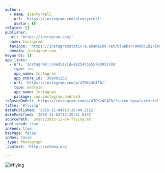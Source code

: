 ```yaml
---
author:
  - name: alextyrrell
    url: 'https://instagram.com/alextyrrell'
    avatar: {}
related: []
publisher:
  url: 'https://instagram.com/'
  name: Instagram
  favicon: 'https://instagramstatic-a.akamaihd.net/bluebar/908bc1b2/images/ico/favicon.ico'
  domain: instagram.com
keywords: []
app_links:
  - url: 'instagram://media?id=1025475655703953788'
    type: ios
    app_name: Instagram
    app_store_id: '389801252'
  - url: 'https://instagram.com/p/47OKz4C4F8/'
    type: android
    app_name: Instagram
    package: com.instagram.android
isBasedOnUrl: 'https://instagram.com/p/47OKz4C4F8/?taken-by=alextyrrell'
title: '#flying'
datePublished: '2015-11-04T13:28:44.211Z'
dateModified: '2015-11-04T13:25:51.815Z'
sourcePath: _posts/2015-11-04-flying.md
published: true
inFeed: true
hasPage: false
inNav: false
_type: Photograph
_context: 'http://schema.org'

---
```

![&num;flying](https://scontent.cdninstagram.com/hphotos-xaf1/t51.2885-15/s640x640/sh0.08/e35/10549691_482820955214068_332705868_n.jpg)